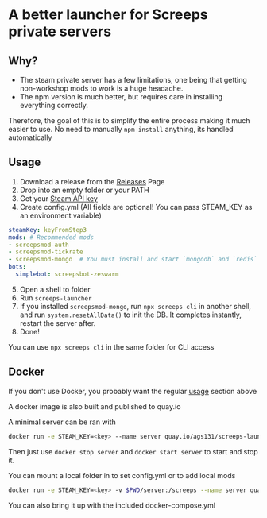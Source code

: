 # A better launcher for Screeps private servers

## Why?
* The steam private server has a few limitations, one being that getting non-workshop mods to work is a huge headache. 
* The npm version is much better, but requires care in installing everything correctly.

Therefore, the goal of this is to simplify the entire process making it much easier to use. 
No need to manually `npm install` anything, its handled automatically

## Usage
1. Download a release from the [Releases](https://github.com/ags131/screeps-launcher/releases) Page
2. Drop into an empty folder or your PATH
3. Get your [Steam API key](https://steamcommunity.com/dev/apikey)
4. Create config.yml (All fields are optional! You can pass STEAM_KEY as an environment variable)
  ```yaml
  steamKey: keyFromStep3
  mods: # Recommended mods
  - screepsmod-auth
  - screepsmod-tickrate
  - screepsmod-mongo  # You must install and start `mongodb` and `redis` before this mod will work
  bots:
    simplebot: screepsbot-zeswarm
  ```
5. Open a shell to folder
6. Run `screeps-launcher`
7. If you installed `screepsmod-mongo`, run `npx screeps cli` in another shell, and run `system.resetAllData()` to init the DB. It completes instantly, restart the server after.
8. Done!

You can use `npx screeps cli` in the same folder for CLI access

## Docker

If you don't use Docker, you probably want the regular [usage](#usage) section above

A docker image is also built and published to quay.io

A minimal server can be ran with
```bash
docker run -e STEAM_KEY=<key> --name server quay.io/ags131/screeps-launcher
```

Then just use `docker stop server` and `docker start server` to start and stop it.

You can mount a local folder in to set config.yml or to add local mods
```bash
docker run -e STEAM_KEY=<key> -v $PWD/server:/screeps --name server quay.io/ags131/screeps-launcher
```

You can also bring it up with the included docker-compose.yml
